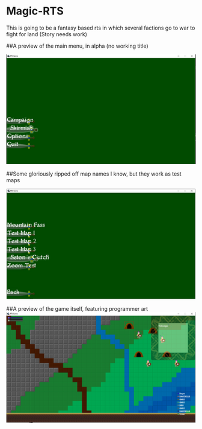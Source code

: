 # Magic-RTS
This is going to be a fantasy based rts in which several factions go to war to fight for land (Story needs work)

##A preview of the main menu, in alpha (no working title)

![Main Menu](images/main.JPG)

##Some gloriously ripped off map names I know, but they work as test maps

![Map Selection](images/maps.JPG)

##A preview of the game itself, featuring programmer art
![In Game](images/game.PNG)
